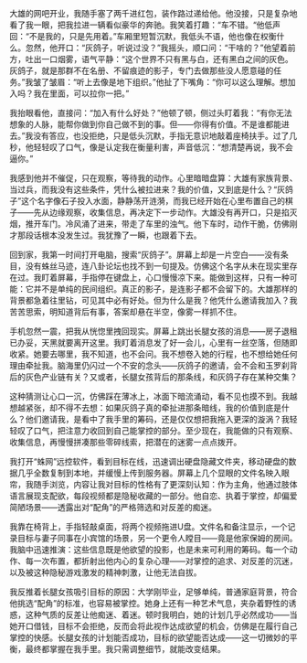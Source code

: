 大雄的网吧开业，我随手塞了两千进红包，装作路过递给他。他没接，只是复杂地看了我一眼，把我拉进一辆看似豪华的奔驰。我笑着打趣：“车不错。“他低声回：“不是我的，只是先用着。”车厢里短暂沉默，我低头不语，他也像在权衡什么。忽然，他开口：“灰鸽子，听说过没？”我摇头，顺口问：“干啥的？”他望着前方，吐出一口烟雾，语气平静：“这个世界不只有黑与白，还有黑白之间的灰色。灰鸽子，就是那群不在名册、不留痕迹的影子，专门去做那些没人愿意碰的任务。”我皱了皱眉：“听上去像是地下组织。”他扯了下嘴角：“你可以这么理解。想加入吗？我在里面，可以拉你一把。”

我抬眼看他，直接问：“加入有什么好处？”他顿了顿，侧过头盯着我：“有你无法想象的人脉，能帮你做到你自己做不到的事。但——你得有价值。不是谁都能进去。”我没有答应，也没拒绝，只是低头沉默，手指无意识地敲着座椅扶手。过了几秒，他轻轻叹了口气，像是认定我在衡量利害，声音低沉：“想清楚再说，我不会逼你。”

我感到他并不催促，只在观察，等待我的动作。心里暗暗盘算：大雄有家族背景、当过兵，而我没有这些条件，凭什么被拉进来？我的价值，又到底是什么？“灰鸽子”这个名字像石子投入水面，静静荡开涟漪，而我已经开始在心里布置自己的棋子——先从边缘观察，收集信息，再决定下一步动作。大雄没有再开口，只是掐灭烟，推开车门。冷风涌了进来，带走了车里的浊气。他下车时，动作干脆，仿佛刚才那段话根本没发生过。我犹豫了一瞬，也跟着下去。

回到家，我第一时间打开电脑，搜索“灰鸽子”。屏幕上却是一片空白——没有条目，没有蛛丝马迹，连八卦论坛也找不到一句提及。仿佛这个名字从未在现实里存在过。我盯着屏幕，手指停在键盘上，心口慢慢凉下来。能做到这样，只有一种可能：它并不是单纯的民间组织。真正的影子，是连影子都不会留下的。大雄那样的背景都急着往里钻，可见其中必有好处。但为什么是我？他凭什么邀请我加入？我苦苦思索，明知道背后有事，答案却悬在半空，像雾一样抓不住。

手机忽然一震，把我从恍惚里拽回现实。屏幕上跳出长腿女孩的消息——房子退租已办妥，天黑就要离开这里。我盯着消息发了好一会儿，心里有一丝空落，但随即收紧。她要去哪里，我不知道，也不会问。我不想卷入她的行程，也不想给她任何理由牵扯我。脑海里仍闪过一个不安的念头——灰鸽子的邀请，会不会和玉罗刹背后的灰色产业链有关？又或者，长腿女孩背后的那条线，和灰鸽子存在某种交集？

这种猜测让心口一沉，仿佛踩在薄冰上，冰面下暗流涌动，看不见也摸不到。我越想越紧张，却不得不去想：如果灰鸽子真的牵扯进那条暗线，我的价值到底是什么？他们邀请我，是看中了我手里的筹码，还是仅仅想把我拖入更深的漩涡？我轻轻叹了口气，把注意力收回到自己能掌控的部分。至少现在，我能做的只有观察、收集信息，再慢慢拼凑那些零碎线索，把潜在的迷雾一点点拨开。

我打开“蛛网”远控软件，看到目标在线，迅速调出硬盘隐藏文件夹，移动硬盘的数据几乎全数复制到本地，并缓慢上传到服务器。屏幕上几个显眼的文件名映入眼帘，我随手浏览，内容让我对目标的性格有了更深刻认知：作为主角，他通过肢体语言展现支配欲，每段视频都是隐秘收藏的一部分。他自恋、执着于掌控，却偏爱简陋场景——透露出对“配角”的严格筛选和对反差的痴迷。

我靠在椅背上，手指轻敲桌面，将两个视频拖进U盘。文件名和备注显示，一个记录目标与妻子同事在小宾馆的场景，另一个更令人瞠目——竟是他家保姆的房间。我脑中迅速推演：这些信息既是他欲望的投影，也是未来可利用的筹码。每一个动作、每一次布置，都折射出他内心的复杂心理——对掌控的追求、对反差的沉迷，以及被这种隐秘游戏激发的精神刺激，让他无法自拔。

我反推着长腿女孩吸引目标的原因：大学刚毕业，足够单纯，普通家庭背景，符合他挑选“配角”的标准，也容易被掌控。她身上还有一种艺术气息，夹杂着野性的诱惑，这种气质的反差让他痴迷、着迷。顿时我明白，她的计划几乎必然成功——当她开口借钱，目标不会拒绝，反而会将此视作达成欲望的机会，仿佛是在履行自己掌控的快感。长腿女孩的计划能否成功，目标的欲望能否达成——这一切微妙的平衡，最终都掌握在我手里。我只需调整细节，就能改变结果。